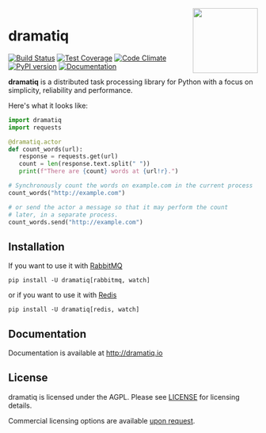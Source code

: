 <img src="https://dramatiq.io/_static/logo.png" align="right" width="131" />

# dramatiq

[![Build Status](https://travis-ci.org/Bogdanp/dramatiq.svg?branch=master)](https://travis-ci.org/Bogdanp/dramatiq)
[![Test Coverage](https://codeclimate.com/github/Bogdanp/dramatiq/badges/coverage.svg)](https://codeclimate.com/github/Bogdanp/dramatiq/coverage)
[![Code Climate](https://codeclimate.com/github/Bogdanp/dramatiq/badges/gpa.svg)](https://codeclimate.com/github/Bogdanp/dramatiq)
[![PyPI version](https://badge.fury.io/py/dramatiq.svg)](https://badge.fury.io/py/dramatiq)
[![Documentation](https://img.shields.io/badge/doc-latest-brightgreen.svg)](http://dramatiq.io)

**dramatiq** is a distributed task processing library for Python with
a focus on simplicity, reliability and performance.

Here's what it looks like:

``` python
import dramatiq
import requests

@dramatiq.actor
def count_words(url):
   response = requests.get(url)
   count = len(response.text.split(" "))
   print(f"There are {count} words at {url!r}.")

# Synchronously count the words on example.com in the current process
count_words("http://example.com")

# or send the actor a message so that it may perform the count
# later, in a separate process.
count_words.send("http://example.com")
```

## Installation

If you want to use it with [RabbitMQ][rabbit]

    pip install -U dramatiq[rabbitmq, watch]

or if you want to use it with [Redis][redis]

    pip install -U dramatiq[redis, watch]

## Documentation

Documentation is available at http://dramatiq.io

## License

dramatiq is licensed under the AGPL.  Please see [LICENSE][license]
for licensing details.

Commercial licensing options are available [upon request][commercial].


[commercial]: https://dramatiq.io/commercial.html
[license]: https://github.com/Bogdanp/dramatiq/blob/master/LICENSE
[rabbit]: https://www.rabbitmq.com/
[redis]: https://redis.io
